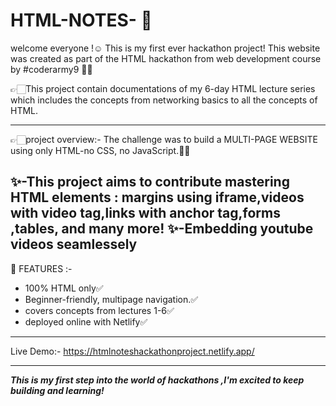 # HTML-NOTES- 🚀
welcome everyone !☺️ This is my first ever hackathon project! This website was created as part of the HTML hackathon from web development course by #coderarmy9 🙏🏻

👉🏻This project contain documentations of my 6-day HTML lecture series which includes the concepts from networking basics to all the concepts of HTML.

--------------------------------------------

👉🏻project overview:-
The challenge was to build a MULTI-PAGE WEBSITE using only HTML-no CSS, no JavaScript.🙅🏻

✨-This project aims to contribute mastering HTML elements : margins using iframe,videos with video tag,links with anchor tag,forms ,tables, and many more!
✨-Embedding youtube videos seamlessely 
---------------------------------------------
👀 FEATURES :-
 * 100% HTML only✅
 * Beginner-friendly, multipage navigation.✅
 * covers concepts from lectures 1-6✅
 * deployed online with Netlify✅
---------------------------------------------
Live Demo:-
https://htmlnoteshackathonproject.netlify.app/

--------------------------------------------

***This is my first step into the world of hackathons ,I'm excited to keep building and learning!***
